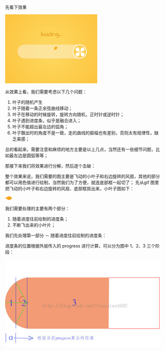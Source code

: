 先看下效果

![loading](https://raw.githubusercontent.com/yangzhuoming/yangzhuoming.github.io/master/assets/img/loading.gif)

从效果上看，我们需要考虑以下几个问题：

1. 叶子的随机产生
2. 叶子随着一条正余弦曲线移动；
3. 叶子在移动的时候旋转，旋转方向随机，正时针或逆时针；
4. 叶子遇到进度条，似乎是融合进入；
5. 叶子不能超出最左边的弧角；
6. 叶子飘出时的角度不是一致，走的曲线的振幅也有差别，否则太有规律性，缺乏美感；

总的看起来，需要注意和麻烦的地方主要是以上几点，当然还有一些细节问题，比如最左边是圆弧等等；

那接下来我们将效果进行分解，然后逐个击破：

整个效果来说，我们需要的图主要是飞动的小叶子和右边旋转的风扇，其他的部分都可以用色值进行绘制，当然我们为了方便，就连底部框一起切了；
先从gif 图里把飞动的小叶子和右边旋转的风扇、底部框抠出来，小叶子图如下：

![leaf](https://raw.githubusercontent.com/yangzhuoming/yangzhuoming.github.io/master/assets/img/leaf.png)


我们需要处理的主要有两个部分：

1. 随着进度往前绘制的进度条；
2. 不断飞出来的小叶片；

我们先处理第一部分 － 随着进度往前绘制的进度条：

进度条的位置根据外层传入的 progress 进行计算，可以分为图中 1、2、3 三个阶段：

![1](https://raw.githubusercontent.com/yangzhuoming/yangzhuoming.github.io/master/assets/img/1.jpg)